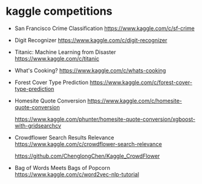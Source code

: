 # kaggle competitions
- San Francisco Crime Classification
  https://www.kaggle.com/c/sf-crime
- Digit Recognizer
  https://www.kaggle.com/c/digit-recognizer
- Titanic: Machine Learning from Disaster
  https://www.kaggle.com/c/titanic
- What's Cooking?
  https://www.kaggle.com/c/whats-cooking
- Forest Cover Type Prediction
  https://www.kaggle.com/c/forest-cover-type-prediction
- Homesite Quote Conversion
  https://www.kaggle.com/c/homesite-quote-conversion

  https://www.kaggle.com/phunter/homesite-quote-conversion/xgboost-with-gridsearchcv
- Crowdflower Search Results Relevance
  https://www.kaggle.com/c/crowdflower-search-relevance

  https://github.com/ChenglongChen/Kaggle_CrowdFlower
- Bag of Words Meets Bags of Popcorn
  https://www.kaggle.com/c/word2vec-nlp-tutorial